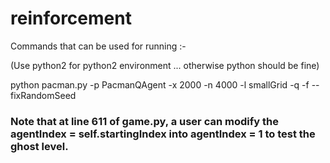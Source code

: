 # reinforcement

Commands that can be used for running :-

(Use python2 for python2 environment ... otherwise python should be fine)

python pacman.py -p PacmanQAgent -x 2000 -n 4000 -l smallGrid -q -f --fixRandomSeed

### Note that at line 611 of game.py, a user can modify the agentIndex = self.startingIndex into agentIndex = 1 to test the ghost level.
